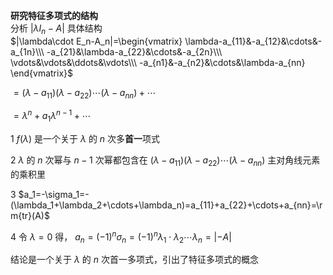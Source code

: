 **研究特征多项式的结构**  
分析 $|\lambda I_n-A|$ 具体结构  
$|\lambda\cdot E_n-A_n|=\begin{vmatrix}  
\lambda-a_{11}&-a_{12}&\cdots&-a_{1n}\\\  
-a_{21}&\lambda-a_{22}&\cdots&-a_{2n}\\\  
\vdots&\vdots&\ddots&\vdots\\\  
-a_{n1}&-a_{n2}&\cdots&\lambda-a_{nn}  
\end{vmatrix}$  
  
$=(\lambda-a_{11})(\lambda-a_{22})\cdots(\lambda-a_{nn})+\cdots$  
  
$=\lambda^n+a_1\lambda^{n-1}+\cdots$  
  
1 $f(\lambda)$ 是一个关于 $\lambda$ 的 $n$ 次多**首一**项式  
  
2  $\lambda$ 的 $n$ 次幂与 $n-1$ 次幂都包含在 $(\lambda-a_{11})(\lambda-a_{22})\cdots(\lambda-a_{nn})$ 主对角线元素的乘积里  
  
3  $a_1=-\sigma_1=-(\lambda_1+\lambda_2+\cdots+\lambda_n)=a_{11}+a_{22}+\cdots+a_{nn}=\rm{tr}(A)$  
  
4 令 $\lambda=0$ 得， $a_n=(-1)^n\sigma_n=(-1)^n\lambda_1\cdot\lambda_2\cdots\lambda_n=|-A|$  
  
结论是一个关于 $\lambda$ 的 $n$ 次首一多项式，引出了特征多项式的概念  

